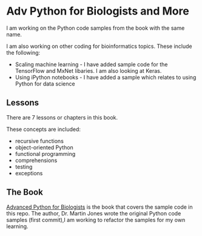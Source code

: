 # Adv Python for Biologists and More

I am working on the Python code samples from the book with the same name.  

I am also working on other coding for bioinformatics topics.  These include the following:
* Scaling machine learning - I have added sample code for the TensorFlow and MxNet libaries.  I am also looking at Keras.
* Using iPython notebooks - I have added a sample which relates to using Python for data science 

## Lessons

There are 7 lessons or chapters in this book.

These concepts are included: 
* recursive functions
* object-oriented Python
* functional programming
* comprehensions
* testing
* exceptions

## The Book
[Advanced Python for Biologists](http://pythonforbiologists.com/index.php/advanced_post/) is the book that covers the sample code in this repo.  The author, Dr. Martin Jones wrote the original Python code samples (first commit),I am working to refactor the samples for my own learning.